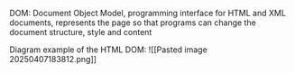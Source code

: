 DOM: Document Object Model, programming interface for HTML and XML documents, represents the page so that programs can change the document structure, style and content

Diagram example of the HTML DOM:
![[Pasted image 20250407183812.png]]

